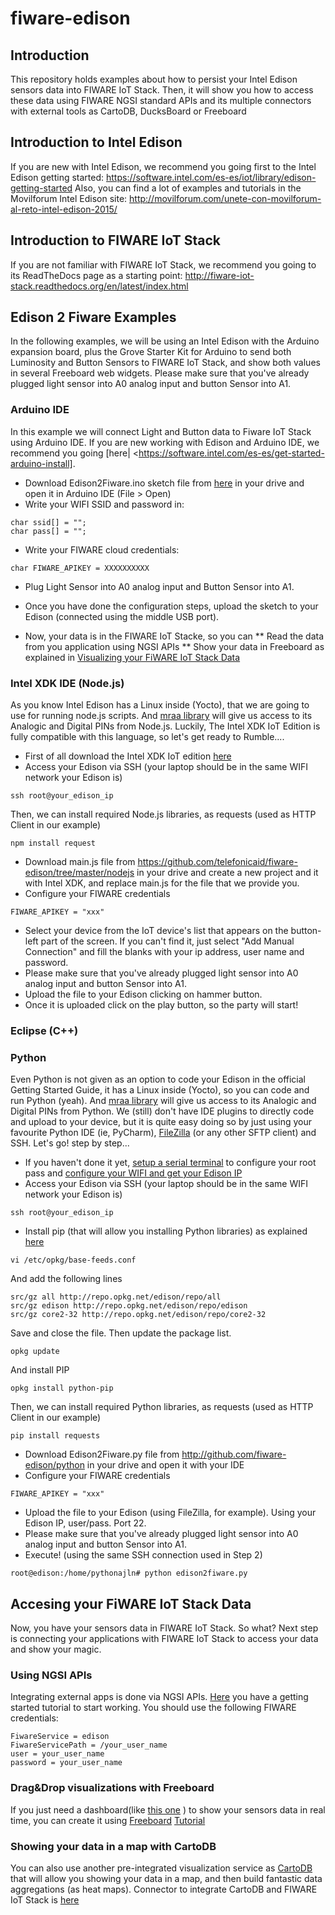 # fiware-edison

## Introduction
This repository holds examples about how to persist your Intel Edison sensors data into FIWARE IoT Stack.
Then, it will show you how to access these data using FIWARE NGSI standard APIs and its multiple connectors with external tools as CartoDB, DucksBoard or Freeboard

## Introduction to Intel Edison
If you are new with Intel Edison, we recommend you going first to the Intel Edison getting started: https://software.intel.com/es-es/iot/library/edison-getting-started
Also, you can find a lot of examples and tutorials in the Movilforum Intel Edison site: http://movilforum.com/unete-con-movilforum-al-reto-intel-edison-2015/

## Introduction to FIWARE IoT Stack
If you are not familiar with FIWARE IoT Stack, we recommend you going to its ReadTheDocs page as a starting point: http://fiware-iot-stack.readthedocs.org/en/latest/index.html

## Edison 2 Fiware Examples
In the following examples, we will be using an Intel Edison with the Arduino expansion board,
plus the Grove Starter Kit for Arduino to send both Luminosity and Button Sensors to FIWARE IoT Stack,
and show both values in several Freeboard web widgets. Please make sure that you've already plugged light sensor into A0 analog input and button Sensor into A1.

### Arduino IDE
In this example we will connect Light and Button data to Fiware IoT Stack using Arduino IDE. If you are new working with Edison and Arduino IDE, we recommend you going [here|  <https://software.intel.com/es-es/get-started-arduino-install].
* Download Edison2Fiware.ino sketch file from [here](http://github.com/fiware-edison/arduino) in your drive and open it in Arduino IDE (File > Open)
* Write your WIFI SSID and password in:
```
char ssid[] = "";
char pass[] = "";
```
* Write your FIWARE cloud credentials:
```
char FIWARE_APIKEY = XXXXXXXXXX
```
* Plug Light Sensor into A0 analog input and Button Sensor into A1. 
* Once you have done the configuration steps, upload the sketch to your Edison (connected using the middle USB port). 

* Now, your data is in the FIWARE IoT Stacke, so you can
** Read the data from you application using NGSI APIs
** Show your data in Freeboard as explained in [Visualizing your FiWARE IoT Stack Data](http://github.com/fiware-edison/README.md)

### Intel XDK IDE (Node.js)
As you know Intel Edison has a Linux inside (Yocto), that we are going to use for running node.js scripts. 
And [mraa library](http://iotdk.intel.com/docs/master/mraa/) will give us access to its Analogic and Digital PINs from Node.js.
Luckily, The Intel XDK IoT Edition is fully compatible with this language, so let's get ready to Rumble.... 
* First of all download the Intel XDK IoT edition [here](https://software.intel.com/es-es/iot/library/edison-getting-started)
* Access your Edison via SSH (your laptop should be in the same WIFI network your Edison is)
```
ssh root@your_edison_ip
```
Then, we can install required Node.js libraries, as requests (used as HTTP Client in our example)
```
npm install request
```
* Download main.js file from https://github.com/telefonicaid/fiware-edison/tree/master/nodejs in your drive and create a new project and  it with Intel XDK, and replace main.js for the file that we provide you.  
* Configure your FIWARE credentials
```
FIWARE_APIKEY = "xxx"
```
* Select your device from the IoT device's list that appears on the button-left part of the screen. If you can't find it, just select "Add Manual Connection" and fill the blanks with your ip address, user name and password.
* Please make sure that you've already plugged light sensor into A0 analog input and button Sensor into A1.
* Upload the file to your Edison clicking on hammer button.
* Once it is uploaded click on the play button, so the party will start! 

### Eclipse (C++)

### Python
Even Python is not given as an option to code your Edison in the official Getting Started Guide, it has a Linux inside (Yocto),
so you can code and run Python (yeah). And [mraa library](http://iotdk.intel.com/docs/master/mraa/) will give us access to its Analogic and Digital PINs from Python.
We (still) don't have IDE plugins to directly code and upload to your device, but it is quite
easy doing so by just using your favourite Python IDE (ie, PyCharm), [FileZilla](http://sourceforge.net/projects/filezilla/) (or any other SFTP client) and SSH. Let's go! step by step...
* If you haven't done it yet, [setup a serial terminal](https://software.intel.com/es-es/get-started-edison-osx-step3) to configure your root pass and [configure your WIFI and get your Edison IP](https://software.intel.com/es-es/get-started-edison-osx-step4)
* Access your Edison via SSH (your laptop should be in the same WIFI network your Edison is)
```
ssh root@your_edison_ip
```
* Install pip (that will allow you installing Python libraries) as explained [here](http://blog.salvius.org/2015/05/installing-pip-on-intel-edison.html)
```
vi /etc/opkg/base-feeds.conf
```
And add the following lines
```
src/gz all http://repo.opkg.net/edison/repo/all
src/gz edison http://repo.opkg.net/edison/repo/edison
src/gz core2-32 http://repo.opkg.net/edison/repo/core2-32
```
Save and close the file. Then update the package list.
```
opkg update
```
And install PIP
```
opkg install python-pip
```
Then, we can install required Python libraries, as requests (used as HTTP Client in our example)
```
pip install requests
```
* Download Edison2Fiware.py file from http://github.com/fiware-edison/python in your drive and open it with your IDE
* Configure your FIWARE credentials
```
FIWARE_APIKEY = "xxx"
```
* Upload the file to your Edison (using FileZilla, for example). Using your Edison IP, user/pass. Port 22.
* Please make sure that you've already plugged light sensor into A0 analog input and button Sensor into A1.
* Execute! (using the same SSH connection used in Step 2)
```
root@edison:/home/pythonajln# python edison2fiware.py
```

## Accesing your FiWARE IoT Stack Data
Now, you have your sensors data in FIWARE IoT Stack. So what?
Next step is connecting your applications with FIWARE IoT Stack to access your data and show your magic.

### Using NGSI APIs
Integrating external apps is done via NGSI APIs. [Here](http://fiware-iot-stack.readthedocs.org/en/latest/quickguide/index.html#step-3-get-data)
you have a getting started tutorial to start working. You should use the following FIWARE credentials:
```
FiwareService = edison
FiwareServicePath = /your_user_name
user = your_user_name
password = your_user_name
```

### Drag&Drop visualizations with Freeboard
If you just need a dashboard(like [this one](https://freeboard.io/board/0cYCHY) ) to show your sensors data in real time, you can create it using [Freeboard](https://freeboard.io)
[Tutorial](http://fiware-iot-stack.readthedocs.org/en/latest/quickguide/index.html#step-4-show-in-a-dashboard)

### Showing your data in a map with CartoDB
You can also use another pre-integrated visualization service as [CartoDB](https://cartodb.com/) that will allow you showing your data in a map,
and then build fantastic data aggregations (as heat maps). Connector to integrate CartoDB and FIWARE IoT Stack is [here](https://github.com/telefonicaid/fiware-orion2cartodb)
